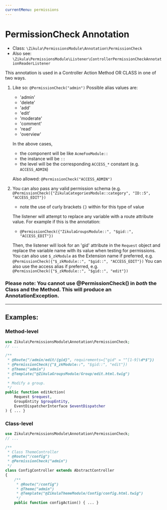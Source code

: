 ```yaml
---
currentMenu: permissions
---
```

# PermissionCheck Annotation

 - Class: `\Zikula\PermissionsModule\Annotation\PermissionCheck`
 - Also see: `\Zikula\PermissionsModule\Listener\ControllerPermissionCheckAnnotationReaderListener`

This annotation is used in a Controller Action Method OR CLASS in one of two ways.
1. Like so: `@PermissionCheck("admin")`
    Possible alias values are:
      - 'admin'
      - 'delete'
      - 'add'
      - 'edit'
      - 'moderate'
      - 'comment'
      - 'read'
      - 'overview'
    
    In the above cases,
      - the component will be like `AcmeFooModule::`
      - the instance will be `::`
      - the level will be the corresponding `ACCESS_*` constant (e.g. `ACCESS_ADMIN`)
    
    Also allowed: `@PermissionCheck("ACCESS_ADMIN")`

2. You can also pass any valid permission schema (e.g. `@PermissionCheck({"ZikulaCategoriesModule::category", "ID::5", "ACCESS_EDIT"})`
    - note the use of curly brackets `{}` within for this type of value
    
    The listener will attempt to replace any variable with a route attribute value. For example if this is the annotation:
      - `@PermissionCheck({"ZikulaGroupsModule::", "$gid::", "ACCESS_EDIT"})`
    
    Then, the listener will look for an 'gid' attribute in the `Request` object and replace the variable name with its value
    when testing for permissions.
    You can also use `$_zkModule` as the Extension name if preferred, e.g. `@PermissionCheck({"$_zkModule::", "$gid::", "ACCESS_EDIT"})`
    You can also use the access alias if preferred, e.g. `@PermissionCheck({"$_zkModule::", "$gid::", "edit"})`

### Please note: You cannot use @PermissionCheck() in *both* the Class and the Method. This will produce an AnnotationException.

---

## Examples:

### Method-level
```php
use Zikula\PermissionsModule\Annotation\PermissionCheck;
// ...

/**
 * @Route("/admin/edit/{gid}", requirements={"gid" = "^[1-9]\d*$"})
 * @PermissionCheck({"$_zkModule::", "$gid::", "edit"})
 * @Theme("admin")
 * @Template("@ZikulaGroupsModule/Group/edit.html.twig")
 *
 * Modify a group.
 */
public function editAction(
    Request $request,
    GroupEntity $groupEntity,
    EventDispatcherInterface $eventDispatcher
) { ... }
```

### Class-level
```php
use Zikula\PermissionsModule\Annotation\PermissionCheck;
// ...

/**
 * Class ThemeController
 * @Route("/config")
 * @PermissionCheck("admin")
 */
class ConfigController extends AbstractController
{
    /**
     * @Route("/config")
     * @Theme("admin")
     * @Template("@ZikulaThemeModule/Config/config.html.twig")
     */
    public function configAction() { ... }
```
